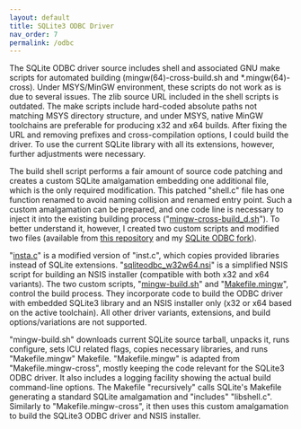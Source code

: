 ```yaml
---
layout: default
title: SQLite3 ODBC Driver
nav_order: 7
permalink: /odbc
---
```


The SQLite ODBC driver source includes shell and associated GNU make scripts for automated building (mingw(64)-cross-build\.sh and \*.mingw(64)-cross). Under MSYS/MinGW environment, these scripts do not work as is due to several issues. The zlib source URL included in the shell scripts is outdated. The make scripts include hard-coded absolute paths not matching MSYS directory structure, and under MSYS, native MinGW toolchains are preferable for producing x32 and x64 builds. After fixing the URL and removing prefixes and cross-compilation options, I could build the driver. To use the current SQLite library with all its extensions, however, further adjustments were necessary.

The build shell script performs a fair amount of source code patching and creates a custom SQLite amalgamation embedding one additional file, which is the only required modification. This patched "shell.c" file has one function renamed to avoid naming collision and renamed entry point. Such a custom amalgamation can be prepared, and one code line is necessary to inject it into the existing building process ("[mingw-cross-build_d.sh][]"). To better understand it, however, I created two custom scripts and modified two files (available from [this repository][ODBC scripts] and my [SQLite ODBC fork][]).

"[insta.c][]" is a modified version of "inst.c", which copies provided libraries instead of SQLite extensions. "[sqliteodbc_w32w64.nsi][]" is a simplified NSIS script for building an NSIS installer (compatible with both x32 and x64 variants). The two custom scripts, "[mingw-build.sh][]" and "[Makefile.mingw][]", control the build process. They incorporate code to build the ODBC driver with embedded SQLite3 library and an NSIS installer only (x32 or x64 based on the active toolchain). All other driver variants, extensions, and build options/variations are not supported.

"mingw-build\.sh" downloads current SQLite source tarball, unpacks it, runs configure, sets ICU related flags, copies necessary libraries, and runs "Makefile.mingw" Makefile. "Makefile.mingw" is adapted from "Makefile.mingw-cross", mostly keeping the code relevant for the SQLite3 ODBC driver. It also includes a logging facility showing the actual build command-line options. The Makefile "recursively" calls SQLite's  Makefile generating a standard SQLite amalgamation and "includes" "libshell.c". Similarly to "Makefile.mingw-cross", it then uses this custom amalgamation to build the SQLite3 ODBC driver and NSIS installer.


<!---
### References
--->

[ODBC scripts]: https://github.com/pchemguy/SQLite-ICU-MinGW/tree/master/MinGW/SQLiteODBC/Build%20Scripts/V3
[SQLite ODBC fork]: https://github.com/pchemguy/sqliteodbc
[insta.c]: https://github.com/pchemguy/sqliteodbc/blob/master/insta.c
[sqliteodbc_w32w64.nsi]: https://github.com/pchemguy/sqliteodbc/blob/master/sqliteodbc_w32w64.nsi
[mingw-build.sh]: https://github.com/pchemguy/sqliteodbc/blob/master/mingw-build.sh
[Makefile.mingw]: https://github.com/pchemguy/sqliteodbc/blob/master/Makefile.mingw
[mingw-cross-build_d.sh]: https://github.com/pchemguy/sqliteodbc/blob/master/mingw-cross-build_d.sh
